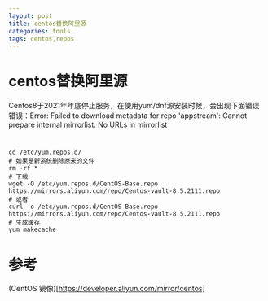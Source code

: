 ```yaml
---
layout: post
title: centos替换阿里源
categories: tools
tags: centos,repos
---
```



centos替换阿里源
===============

  Centos8于2021年年底停止服务，在使用yum/dnf源安装时候，会出现下面错误错误：Error: Failed to download metadata for repo 'appstream': Cannot prepare internal mirrorlist: No URLs in mirrorlist

#
```
cd /etc/yum.repos.d/
# 如果是新系统删除原来的文件
rm -rf *
# 下载
wget -O /etc/yum.repos.d/CentOS-Base.repo https://mirrors.aliyun.com/repo/Centos-vault-8.5.2111.repo
# 或者
curl -o /etc/yum.repos.d/CentOS-Base.repo https://mirrors.aliyun.com/repo/Centos-vault-8.5.2111.repo
# 生成缓存
yum makecache
```


# 参考
(CentOS 镜像)[https://developer.aliyun.com/mirror/centos]